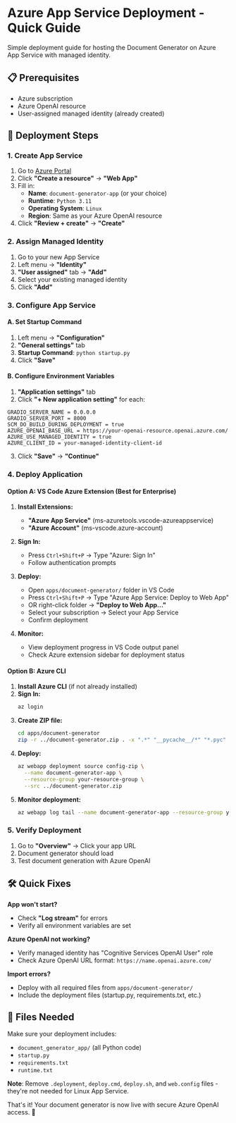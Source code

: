 # Azure App Service Deployment - Quick Guide

Simple deployment guide for hosting the Document Generator on Azure App Service with managed identity.

## 📋 Prerequisites

- Azure subscription
- Azure OpenAI resource
- User-assigned managed identity (already created)

## 🚀 Deployment Steps

### 1. Create App Service

1. Go to [Azure Portal](https://portal.azure.com)
2. Click **"Create a resource"** → **"Web App"**
3. Fill in:
   - **Name**: `document-generator-app` (or your choice)
   - **Runtime**: `Python 3.11`
   - **Operating System**: `Linux`
   - **Region**: Same as your Azure OpenAI resource
4. Click **"Review + create"** → **"Create"**

### 2. Assign Managed Identity

1. Go to your new App Service
2. Left menu → **"Identity"**
3. **"User assigned"** tab → **"Add"**
4. Select your existing managed identity
5. Click **"Add"**

### 3. Configure App Service

#### A. Set Startup Command
1. Left menu → **"Configuration"**
2. **"General settings"** tab
3. **Startup Command**: `python startup.py`
4. Click **"Save"**

#### B. Configure Environment Variables
1. **"Application settings"** tab
2. Click **"+ New application setting"** for each:

```
GRADIO_SERVER_NAME = 0.0.0.0
GRADIO_SERVER_PORT = 8000
SCM_DO_BUILD_DURING_DEPLOYMENT = true
AZURE_OPENAI_BASE_URL = https://your-openai-resource.openai.azure.com/
AZURE_USE_MANAGED_IDENTITY = true
AZURE_CLIENT_ID = your-managed-identity-client-id
```

3. Click **"Save"** → **"Continue"**

### 4. Deploy Application

#### Option A: VS Code Azure Extension (Best for Enterprise)
1. **Install Extensions:**
   - **"Azure App Service"** (ms-azuretools.vscode-azureappservice)
   - **"Azure Account"** (ms-vscode.azure-account)

2. **Sign In:**
   - Press `Ctrl+Shift+P` → Type "Azure: Sign In"
   - Follow authentication prompts

3. **Deploy:**
   - Open `apps/document-generator/` folder in VS Code
   - Press `Ctrl+Shift+P` → Type "Azure App Service: Deploy to Web App"
   - OR right-click folder → **"Deploy to Web App..."**
   - Select your subscription → Select your App Service
   - Confirm deployment

4. **Monitor:**
   - View deployment progress in VS Code output panel
   - Check Azure extension sidebar for deployment status

#### Option B: Azure CLI
1. **Install Azure CLI** (if not already installed)
2. **Sign In:**
   ```bash
   az login
   ```
3. **Create ZIP file:**
   ```bash
   cd apps/document-generator
   zip -r ../document-generator.zip . -x ".*" "__pycache__/*" "*.pyc"
   ```
4. **Deploy:**
   ```bash
   az webapp deployment source config-zip \
     --name document-generator-app \
     --resource-group your-resource-group \
     --src ../document-generator.zip
   ```
5. **Monitor deployment:**
   ```bash
   az webapp log tail --name document-generator-app --resource-group your-resource-group
   ```

### 5. Verify Deployment

1. Go to **"Overview"** → Click your app URL
2. Document generator should load
3. Test document generation with Azure OpenAI

## 🛠️ Quick Fixes

**App won't start?**
- Check **"Log stream"** for errors
- Verify all environment variables are set

**Azure OpenAI not working?**
- Verify managed identity has "Cognitive Services OpenAI User" role
- Check Azure OpenAI URL format: `https://name.openai.azure.com/`

**Import errors?**
- Deploy with all required files from `apps/document-generator/`
- Include the deployment files (startup.py, requirements.txt, etc.)

## 📝 Files Needed

Make sure your deployment includes:
- `document_generator_app/` (all Python code)
- `startup.py`
- `requirements.txt`
- `runtime.txt`

**Note**: Remove `.deployment`, `deploy.cmd`, `deploy.sh`, and `web.config` files - they're not needed for Linux App Service.

That's it! Your document generator is now live with secure Azure OpenAI access. 🎉